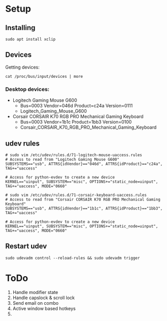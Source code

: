 # Setup

## Installing

```shell
sudo apt install xclip
```

## Devices

Getting devices:

```shell
cat /proc/bus/input/devices | more
```

### Desktop devices:

- Logitech Gaming Mouse G600
    - Bus=0003 Vendor=046d Product=c24a Version=0111
    - Logitech_Gaming_Mouse_G600
- Corsair CORSAIR K70 RGB PRO Mechanical Gaming Keyboard
    - Bus=0003 Vendor=1b1c Product=1bb3 Version=0100
    - Corsair_CORSAIR_K70_RGB_PRO_Mechanical_Gaming_Keyboard

## udev rules

```shell
# sudo vim /etc/udev/rules.d/71-logitech-mouse-uaccess.rules
# Access to read from "Logitech Gaming Mouse G600"
SUBSYSTEMS=="usb", ATTRS{idVendor}=="046d", ATTRS{idProduct}=="c24a", TAG+="uaccess"

# Access for python-evdev to create a new device
KERNEL=="uinput", SUBSYSTEM=="misc", OPTIONS+="static_node=uinput", TAG+="uaccess", MODE="0660"
```

```shell
# sudo vim /etc/udev/rules.d/71-corsair-keyboard-uaccess.rules
# Access to read from "Corsair CORSAIR K70 RGB PRO Mechanical Gaming Keyboard"
SUBSYSTEMS=="usb", ATTRS{idVendor}=="1b1c", ATTRS{idProduct}=="1bb3", TAG+="uaccess"

# Access for python-evdev to create a new device
KERNEL=="uinput", SUBSYSTEM=="misc", OPTIONS+="static_node=uinput", TAG+="uaccess", MODE="0660"
```

## Restart udev

```shell
sudo udevadm control --reload-rules && sudo udevadm trigger
```

# ToDo

1. Handle modifier state
2. Handle capslock & scroll lock
3. Send email on combo
4. Active window based hotkeys
5. 